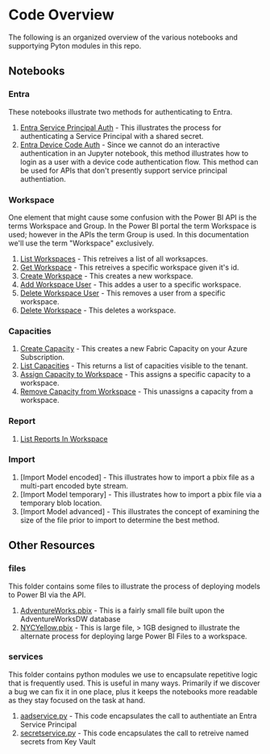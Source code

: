 # Code Overview
The following is an organized overview of the various notebooks and supportying Pyton modules in this repo.

## Notebooks

### Entra
These notebooks illustrate two methods for authenticating to Entra.
1. [Entra Service Principal Auth](./EntraServicePrincipalAuth.ipynb) - This illustrates the process for authenticating a Service Principal with a shared secret.
1. [Entra Device Code Auth](./EntraDeviceCodeAuth.ipynb) - Since we cannot do an interactive authentication in an Jupyter notebook, this method illustrates how to login as a user with a device code authentication flow.  This method can be used for APIs that don't presently support service principal authentiation.

### Workspace
One element that might cause some confusion with the Power BI API is the terms Workspace and Group.  In the Power BI portal the term Workspace is used; however in the APIs the term Group is used.   In this documentation we'll use the term "Workspace" exclusively.
1. [List Workspaces](./ListWorkspaces.ipynb) - This retreives a list of all worksapces.
1. [Get Workspace](./GetWorkspace.ipynb) - This retreives a specific workspace given it's id.
1. [Create Workspace](./CreateWorkspace.ipynb) - This creates a new workspace.
1. [Add Workspace User](./AddWorkspaceUser.ipynb) - This addes a user to a specific workspace.
1. [Delete Workspace User](./DeleteWorkspaceUser.ipynb) - This removes a user from a specific workspace.
1. [Delete Workspace](./DeleteWorkspace.ipynb) - This deletes a workspace.

### Capacities

1. [Create Capacity](./CreateCapacity.ipynb) - This creates a new Fabric Capacity on your Azure Subscription.
1. [List Capacities](./ListCapacities.ipynb) - This returns a list of capacities visible to the tenant.
1. [Assign Capacity to Workspace](./AssignCapacityToWorkspace.ipynb) - This assigns a specific capacity to a workspace.
1. [Remove Capacity from Workspace](./RemoveCapacityFromWorkspace.ipynb) - This unassigns a capacity from a workspace.

### Report

1. [List Reports In Workspace](./ListReportsInWorkspace.ipynb)

### Import
1. [Import Model encoded] - This illustrates how to import a pbix file as a multi-part encoded byte stream.
1. [Import Model temporary] - This illustrates how to import a pbix file via a temporary blob location.
1. [Import Model advanced] - This illustrates the concept of examining the size of the file prior to import to determine the best method.

## Other Resources

### files
This folder contains some files to illustrate the process of deploying models to Power BI via the API.
1. [AdventureWorks.pbix](./files/AdventureWorks.pbix) - This is a fairly small file built upon the AdventureWorksDW database
1. [NYCYellow.pbix](./files/NYCYellow.pbix) - This is large file, > 1GB designed to illustrate the alternate process for deploying large Power BI Files to a workspace.

### services
This folder contains python modules we use to encapsulate repetitive logic that is frequently used.  This is useful in many ways.  Primarily if we discover a bug we can fix it in one place, plus it keeps the notebooks more readable as they stay focused on the task at hand.
1. [aadservice.py](./services/aadservice.py) - This code encapsulates the call to authentiate an Entra Service Principal
1. [secretservice.py](./services/secretservice.py) - This code encapsulates the call to retreive named secrets from Key Vault

